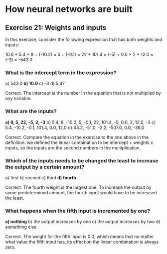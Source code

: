# How neural networks are built

## Exercise 21: Weights and inputs

In this exercise, consider the following expression that has both weights and inputs: 

10.0 + 5.4 × 8 + (-10.2) × 5 + (-0.1) × 22 + 101.4 × (-5) + 0.0 × 2 + 12.0 × (-3) = -543.0

### What is the intercept term in the expression?

a) 543.0
**b) 10.0**
c) -3
d) 5.4?

Correct. The intercept is the number in the equation that is not multiplied by any variable.

### What are the inputs?

**a) 8, 5, 22, -5, 2, -3**
b) 5.4, 8, -10.2, 5, -0.1, 22, 101.4, -5, 0.0, 2, 12.0, -3
c) 5.4, -10.2, -0.1, 101.4, 0.0, 12.0
d) 43.2, -51.0, -2.2, -507.0, 0.0, -36.0

Correct. Compare the equation in the exercise to the one above in the definition: we defined the linear combination to be intercept + weights x inputs, so the inputs are the second numbers in the multiplication.

### Which of the inputs needs to be changed the least to increase the output by a certain amount?

a) first
b) second
c) third
**d) fourth**

Correct. The fourth weight is the largest one. To increase the output by some predetermined amount, the fourth input would have to be increased the least.

### What happens when the fifth input is incremented by one?

**a) nothing**
b) the output increases by one
c) the output increases by two
d) something else

Correct. The weight for the fifth input is 0.0, which means that no matter what value the fifth input has, its effect on the linear combination is always zero.
